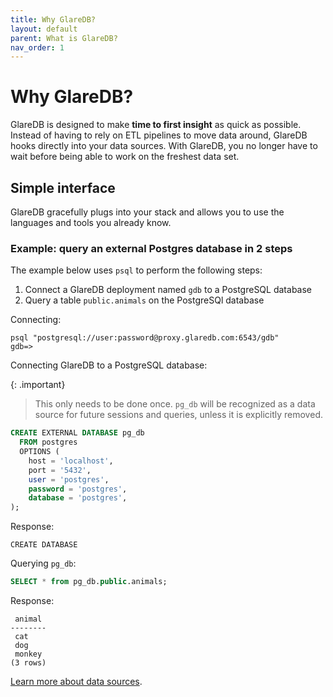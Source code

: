```yaml
---
title: Why GlareDB?
layout: default
parent: What is GlareDB?
nav_order: 1
---
```


# Why GlareDB?

GlareDB is designed to make **time to first insight** as quick as possible.
Instead of having to rely on ETL pipelines to move data around, GlareDB hooks
directly into your data sources. With GlareDB, you no longer have to wait before
being able to work on the freshest data set.

## Simple interface

GlareDB gracefully plugs into your stack and allows you to use the languages and
tools you already know.

### Example: query an external Postgres database in 2 steps

The example below uses `psql` to perform the following steps:

1. Connect a GlareDB deployment named `gdb` to a PostgreSQL database
2. Query a table `public.animals` on the PostgreSQl database

Connecting:

```console
psql "postgresql://user:password@proxy.glaredb.com:6543/gdb"
gdb=>
```

Connecting GlareDB to a PostgreSQL database:

{: .important}

> This only needs to be done once. `pg_db` will be recognized as a data source
> for future sessions and queries, unless it is explicitly removed.

```sql
CREATE EXTERNAL DATABASE pg_db
  FROM postgres
  OPTIONS (
    host = 'localhost',
    port = '5432',
    user = 'postgres',
    password = 'postgres',
    database = 'postgres',
);
```

Response:

```console
CREATE DATABASE
```

Querying `pg_db`:

```sql
SELECT * from pg_db.public.animals;
```

Response:

```console
 animal
--------
 cat
 dog
 monkey
(3 rows)
```

[Learn more about data sources].

[Learn more about data sources]: /docs/data-sources/index
